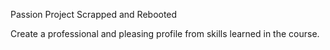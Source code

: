 Passion Project Scrapped and Rebooted

Create a professional and pleasing profile from skills learned in the course.

